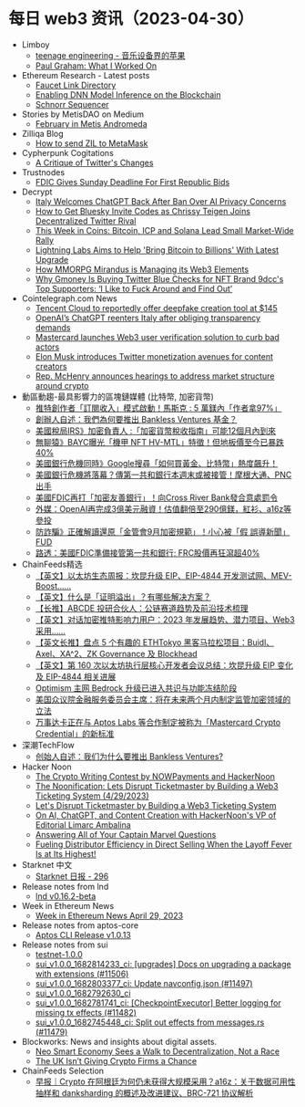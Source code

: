 # 每日 web3 资讯（2023-04-30）

- Limboy
  - [teenage engineering - 音乐设备界的苹果](https://limboy.me/links/teenage-engineering/)
  - [Paul Graham: What I Worked On](https://limboy.me/posts/what-i-worked-on/)
- Ethereum Research - Latest posts
  - [Faucet Link Directory](https://ethresear.ch/t/faucet-link-directory/12670/43)
  - [Enabling DNN Model Inference on the Blockchain](https://ethresear.ch/t/enabling-dnn-model-inference-on-the-blockchain/15390/5)
  - [Schnorr Sequencer](https://ethresear.ch/t/schnorr-sequencer/15230/2)
- Stories by MetisDAO on Medium
  - [February in Metis Andromeda](https://metisdao.medium.com/february-in-metis-andromeda-48db9f19453b?source=rss-bd38879543ea------2)
- Zilliqa Blog
  - [How to send ZIL to MetaMask](https://blog.zilliqa.com/how-to-send-zil-to-metamask/)
- Cypherpunk Cogitations
  - [A Critique of Twitter's Changes](https://blog.lopp.net/a-critique-of-twitter-changes/)
- Trustnodes
  - [FDIC Gives Sunday Deadline For First Republic Bids](https://www.trustnodes.com/2023/04/29/fdic-gives-sunday-deadline-for-first-republic-bids)
- Decrypt
  - [Italy Welcomes ChatGPT Back After Ban Over AI Privacy Concerns](https://decrypt.co/138362/italy-welcomes-chatgpt-back-after-ban-over-ai-privacy-concerns)
  - [How to Get Bluesky Invite Codes as Chrissy Teigen Joins Decentralized Twitter Rival](https://decrypt.co/138250/how-get-bluesky-code-chrissy-teigen-aoc-join-decentralized-twitter-rival)
  - [This Week in Coins: Bitcoin, ICP and Solana Lead Small Market-Wide Rally](https://decrypt.co/138385/this-week-in-coins-bitcoin-icp-solana-rally-regulation)
  - [Lightning Labs Aims to Help 'Bring Bitcoin to Billions' With Latest Upgrade](https://decrypt.co/138381/lightning-labs-bitcoin-billions-update)
  - [How MMORPG Mirandus is Managing its Web3 Elements](https://decrypt.co/videos/interviews/XETXOt0k/how-mmorpg-mirandus-is-managing-its-web3-elements)
  - [Why Gmoney Is Buying Twitter Blue Checks for NFT Brand 9dcc's Top Supporters: ‘I Like to Fuck Around and Find Out’](https://decrypt.co/138373/why-gmoney-buying-twitter-blue-checks-nft-brands-9dcc-top-supporters)
- Cointelegraph.com News
  - [Tencent Cloud to reportedly offer deepfake creation tool at $145](https://cointelegraph.com/news/tencent-cloud-to-reportedly-offer-deepfake-creation-tool-at-145)
  - [OpenAI’s ChatGPT reenters Italy after obliging transparency demands](https://cointelegraph.com/news/open-ai-chat-gpt-re-enters-italy-after-obliging-transparency-demands)
  - [Mastercard launches Web3 user verification solution to curb bad actors](https://cointelegraph.com/news/mastercard-launches-web3-user-verification-solution-to-curb-bad-actors)
  - [Elon Musk introduces Twitter monetization avenues for content creators](https://cointelegraph.com/news/elon-musk-introduces-twitter-monetization-avenues-for-content-creators)
  - [Rep. McHenry announces hearings to address market structure around crypto](https://cointelegraph.com/news/congressman-mchenry-announces-joint-hearings-to-address-market-structure-around-digital-assets)
- 動區動趨-最具影響力的區塊鏈媒體 (比特幣, 加密貨幣)
  - [推特創作者「訂閱收入」模式啟動！馬斯克 : 5 萬鎂內「作者拿97%」](https://www.blocktempo.com/elon-musk-introduces-twitter-monetization-avenues-for-content-creators/)
  - [創辦人自述：我們為何要推出 Bankless Ventures 基金？](https://www.blocktempo.com/why-lauching-bankless-ventures/)
  - [美國稅局IRS》加密負責人 :「加密貨幣稅收指南」可能12個月內到來](https://www.blocktempo.com/crypto-tax-guidance-could-come-in-12-ish-months-says-irs-official/)
  - [無聊猿》BAYC曝光「機甲 NFT HV-MTL」特徵！但地板價至今已暴跌40%](https://www.blocktempo.com/bayc-posted-a-tweet-today-updating-the-hv-mtl/)
  - [美國銀行危機同時》Google搜尋「如何買黃金、比特幣」熱度飆升！](https://www.blocktempo.com/google-trends-shows-a-surge-in-search-for-bitcoin-and-how-to-buy-gold/)
  - [美國銀行危機將落幕？傳第一共和銀行本週末或被接管！摩根大通、PNC 出手](https://www.blocktempo.com/jpmorgan-pnc-bidding-to-by-first-republic-bank-after-fdic-takeover/)
  - [美國FDIC再打「加密友善銀行」！向Cross River Bank發合意處罰令](https://www.blocktempo.com/cross-river-bank-received-a-consent-order-from-the-fdic/)
  - [外媒：OpenAI再完成3億美元融資！估值翻倍至290億鎂，紅衫、a16z等參投](https://www.blocktempo.com/openai-closes-300m-share-sale-according-to-techcrunch/)
  - [防詐騙》正確解讀還原「金管會9月加密規範」！小心被「假  誤導新聞」FUD](https://www.blocktempo.com/beware-fake-article-correctly-understand-taiwan-fsc-september/)
  - [路透：美國FDIC準備接管第一共和銀行; FRC股價再狂瀉超40%](https://www.blocktempo.com/first-republic-bank-may-be-taken-over-by-fdic/)
- ChainFeeds精选
  - [【英文】以太坊生态周报：坎昆升级 EIP、EIP-4844 开发测试网、MEV-Boost......](https://weekinethereumnews.com/week-in-ethereum-news-april-29-2023/)
  - [【英文】什么是「证明溢出」？有哪些解决方案？](https://community.scroll.io/t/the-proof-overflow-problem/841)
  - [【长推】ABCDE 投研合伙人：公链赛道趋势及前沿技术梳理](https://twitter.com/Wuhuoqiu/status/1651924379809333251)
  - [【英文】对话加密推特影响力用户：2023 年发展趋势、潜力项目、Web3 采用......](https://banklesspublishing.com/crypto-twitter-talks-2023-trends/)
  - [【英文长推】盘点 5 个有趣的 ETHTokyo 黑客马拉松项目：Buidl、Axel、XA^2、ZK Governance 及 Blockhead](https://twitter.com/0xsurferboy/status/1651844765787512833)
  - [【英文】第 160 次以太坊执行层核心开发者会议总结：坎昆升级 EIP 变化及 EIP-4844 相关进展](https://www.galaxy.com/research/insights/ethereum-all-core-developers-execution-call-160/)
  - [Optimism 主网 Bedrock 升级已进入共识与功能冻结阶段](https://twitter.com/OPLabsPBC/status/1652084255608930307)
  - [美国众议院金融服务委员会主席：将在未来两个月内制定监管加密领域的立法](https://www.coindesk.com/policy/2023/04/28/us-house-will-have-crypto-bill-in-2-months-mchenry/)
  - [万事达卡正在与 Aptos Labs 等合作制定被称为「Mastercard Crypto Credential」的新标准](https://www.theblock.co/post/228809/mastercard-crypto-credential-standards)
- 深潮TechFlow
  - [创始人自述：我们为什么要推出 Bankless Ventures?](https://techflowpost.mirror.xyz/a68aR87EF8REtJWLUZU_6nmqi9g2pVh3hX6YMFseKtE)
- Hacker Noon
  - [The Crypto Writing Contest by NOWPayments and HackerNoon](https://hackernoon.com/the-crypto-writing-contest-by-nowpayments-and-hackernoon?source=rss)
  - [The Noonification: Lets Disrupt Ticketmaster by Building a Web3 Ticketing System (4/29/2023)](https://hackernoon.com/4-29-2023-noonification?source=rss)
  - [Let's Disrupt Ticketmaster by Building a Web3 Ticketing System](https://hackernoon.com/lets-disrupt-ticketmaster-by-building-a-web3-ticketing-system?source=rss)
  - [On AI, ChatGPT, and Content Creation with HackerNoon's VP of Editorial Limarc Ambalina](https://hackernoon.com/on-ai-chatgpt-and-content-creation-with-hackernoons-vp-of-editorial-limarc-ambalina?source=rss)
  - [Answering All of Your Captain Marvel Questions](https://hackernoon.com/answering-all-of-your-captain-marvel-questions?source=rss)
  - [Fueling Distributor Efficiency in Direct Selling When the Layoff Fever Is at Its Highest!](https://hackernoon.com/fueling-distributor-efficiency-in-direct-selling-when-the-layoff-fever-is-at-its-highest?source=rss)
- Starknet 中文
  - [Starknet 日报 - 296](https://starknetzh.substack.com/p/starknet-296)
- Release notes from lnd
  - [lnd v0.16.2-beta](https://github.com/lightningnetwork/lnd/releases/tag/v0.16.2-beta)
- Week in Ethereum News
  - [Week in Ethereum News  April 29, 2023](https://weekinethereumnews.com/week-in-ethereum-news-april-29-2023/)
- Release notes from aptos-core
  - [Aptos CLI Release v1.0.13](https://github.com/aptos-labs/aptos-core/releases/tag/aptos-cli-v1.0.13)
- Release notes from sui
  - [testnet-1.0.0](https://github.com/MystenLabs/sui/releases/tag/testnet-1.0.0)
  - [sui_v1.0.0_1682814233_ci: [upgrades] Docs on upgrading a package with extensions (#11506)](https://github.com/MystenLabs/sui/releases/tag/sui_v1.0.0_1682814233_ci)
  - [sui_v1.0.0_1682803377_ci: Update navconfig.json (#11497)](https://github.com/MystenLabs/sui/releases/tag/sui_v1.0.0_1682803377_ci)
  - [sui_v1.0.0_1682792630_ci](https://github.com/MystenLabs/sui/releases/tag/sui_v1.0.0_1682792630_ci)
  - [sui_v1.0.0_1682781741_ci: [CheckpointExecutor] Better logging for missing tx effects (#11482)](https://github.com/MystenLabs/sui/releases/tag/sui_v1.0.0_1682781741_ci)
  - [sui_v1.0.0_1682745448_ci: Split out effects from messages.rs (#11479)](https://github.com/MystenLabs/sui/releases/tag/sui_v1.0.0_1682745448_ci)
- Blockworks: News and insights about digital assets.
  - [Neo Smart Economy Sees a Walk to Decentralization, Not a Race](https://blockworks.co/news/neo-decentralization-not-race)
  - [The UK Isn’t Giving Crypto Firms a Chance](https://blockworks.co/news/uk-crypto-payment-regulation)
- ChainFeeds Selection
  - [早报｜Crypto 在阿根廷为何仍未获得大规模采用？a16z：关于数据可用性抽样和 danksharding 的概述及改进建议、BRC-721 协议解析](https://chainfeeds.substack.com/p/crypto-a16z-danksharding-brc-721)
